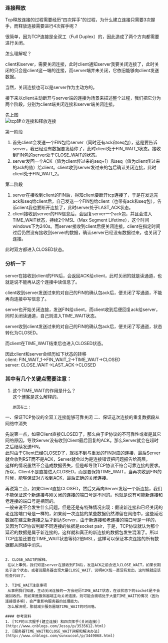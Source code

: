### 连接释放
Tcp释放连接的过程需要经历“四次挥手”的过程，为什么建立连接只需要3次握手，而释放连接需要进行4次挥手呢？

很简单，因为TCP连接是全双工（Full Duplex）的，因此造成了两个方向都需要进行关闭。

怎么理解呢？

client和server，需要关闭连接，此时client通知server我要关闭连接了，此时关闭的只会是client这一端的连接，而server端并未关闭，它依旧能够向client发送数据。

当然，关闭连接也可以是server作为主动方的。

接下来以client主动断开与server端的连接为场景来描述整个过程，我们把它分为两个阶段，分别为client端关闭连接和server端关闭连接。

先上图  
![tcp建立连接和释放连接](https://github.com/zhengweikeng/blog/blob/master/posts/2016/images/tcp%E5%BB%BA%E7%AB%8B%E8%BF%9E%E6%8E%A5%E5%92%8C%E9%87%8A%E6%94%BE%E8%BF%9E%E6%8E%A5.png?raw=true)

第一阶段  

1. 首先client会发送一个FIN包给server（同时还有ack和seq包），这是要告诉server，我已经没有数据要发给你了，此时client处于FIN_WAIT_1状态。接收到FIN包的server处于CLOSE_WAIT的状态。
2. server发回一个ACK（值为client传过来的seq+1）和seq（值为client传过来的ack的值）给client。client收到server发过来的包后确认关闭连接，此时client处于FIN_WAIT_2。

第二阶段  

1. server在接收到client的FIN后，得知client要断开tcp连接了，于是在发送完ack和seq给client后，自己发送一个FIN包给client（也带有ack和seq包），告诉client我也要断开连接了，此时server处于LAST_ACK状态。  
2. client接收到server的FIN信息后，会回复server一个ack包，并且会进入TIME_WAIT状态，持续2个MSL（Max Segment Lifetime），这个时间windows下为240s。而server接收到client后便关闭连接。client在指定时间过后仍然没有接收到server的数据，确认server已经没有数据过来，也关闭了连接。

此时双方都进入CLOSED状态。

### 分析一下

server在接收到client的FIN后，会返回ACK给client，此时关闭的就是读通道，也就是说不能再从这个连接中读信息了。

client收到server发送过来的对自己的FIN的确认包ack后，便关闭了写通道，不能再向连接中写信息了。

server也开始关闭连接，发送FIN给client，而client收到后便回复ack给server，同时关闭读通道，自己则进入TIME_WAIT状态。

server收到client发送过来的对自己的FIN的确认包ack后，便关闭了写通道，状态转化为CLOSED。

而client在TIME_WAIT结束后也进入CLOSED状态。

因此client和server会经历如下状态的转移  
client:
FIN_WAIT_1->FIN_WAIT_2->TIME_WAIT->CLOSED  
server:
CLOSE_WAIT->LAST_ACK->CLOSED

### 其中有几个关键点需要注意：

1. 这个TIME_WAIT的作用是什么？  
   这个[博客](http://www.cnblogs.com/Jessy/p/3535612.html)是这么解释的。
   ```
   原因有二：
  一、保证TCP协议的全双工连接能够可靠关闭
  二、保证这次连接的重复数据段从网络中消失

  先说第一点，如果Client直接CLOSED了，那么由于IP协议的不可靠性或者是其它网络原因，导致Server没有收到Client最后回复的ACK。那么Server就会在超时之后继续发送FIN。  
  此时由于Client已经CLOSED了，就找不到与重发的FIN对应的连接，最后Server就会收到RST而不是ACK，Server就会以为是连接错误把问题报告给高层。  
  这样的情况虽然不会造成数据丢失，但是却导致TCP协议不符合可靠连接的要求。  
  所以，Client不是直接进入CLOSED，而是要保持TIME_WAIT，当再次收到FIN的时候，能够保证对方收到ACK，最后正确的关闭连接。

  再说第二点，如果Client直接CLOSED，然后又再向Server发起一个新连接，我们不能保证这个新连接与刚关闭的连接的端口号是不同的。也就是说有可能新连接和老连接的端口号是相同的。  
  一般来说不会发生什么问题，但是还是有特殊情况出现：假设新连接和已经关闭的老连接端口号是一样的，如果前一次连接的某些数据仍然滞留在网络中，这些延迟数据在建立新连接之后才到达Server，由于新连接和老连接的端口号是一样的，又因为TCP协议判断不同连接的依据是socket pair，于是，TCP协议就认为那个延迟的数据是属于新连接的，这样就和真正的新连接的数据包发生混淆了。所以TCP连接还要在TIME_WAIT状态等待2倍MSL，这样可以保证本次连接的所有数据都从网络中消失。  
  ```   

2. CLOSE_WAIT的解释。  
   在以上事例，我们知道server在接收到FIN后，发送ACK之前会进入CLOSE_WAIT，如果长期处于这个状态，或者说服务器出现大量CLOSE_WAIT，说明ACK包一直没有发出，这时候就应该检查代码了。 

3. TIME_WAIT注意事项  
   从事例我们知道，主动关闭连接的一方会经历TIME_WAIT状态，在该状态下的socket是不会被回收的。而如果是服务器端主动关闭连接，则可能会面临处于大量TIME_WAIT的情况（因为连接很多嘛），会严重影响服务器的处理能力。  
   怎么解决呢，那就减少服务器端TIME_WAIT的时间咯。

#### 参考资料
1. [TCP的三次握手(建立连接）和四次挥手(关闭连接）](http://www.cnblogs.com/Jessy/p/3535612.html)
2. [服务器TIME_WAIT和CLOSE_WAIT详解和解决办法](http://www.cnblogs.com/sunxucool/p/3449068.html)
